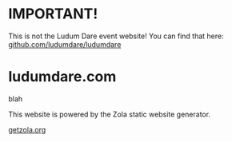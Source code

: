 # IMPORTANT!
This is not the Ludum Dare event website! You can find that here: [github.com/ludumdare/ludumdare](/ludumdare/ludumdare)

# ludumdare.com
blah

This website is powered by the Zola static website generator.

[getzola.org](https://www.getzola.org/)
